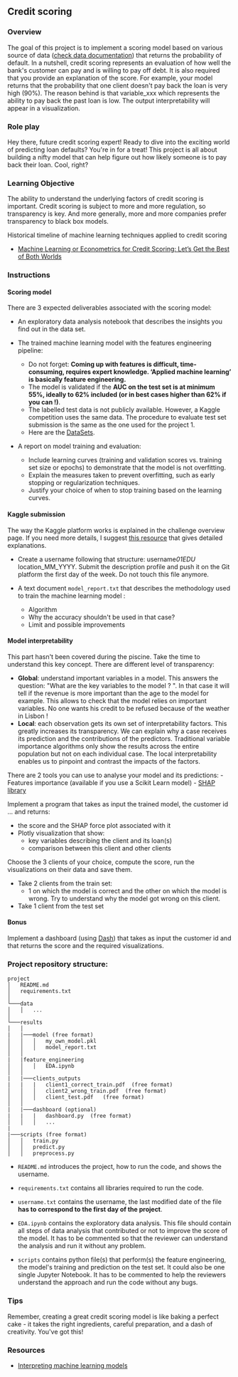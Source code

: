 ## Credit scoring

### Overview

The goal of this project is to implement a scoring model based on various source of data ([check data documentation](./readme_data.md)) that returns the probability of default. In a nutshell, credit scoring represents an evaluation of how well the bank's customer can pay and is willing to pay off debt. It is also required that you provide an explanation of the score. For example, your model returns that the probability that one client doesn't pay back the loan is very high (90%). The reason behind is that variable_xxx which represents the ability to pay back the past loan is low. The output interpretability will appear in a visualization.

### Role play

Hey there, future credit scoring expert! Ready to dive into the exciting world of predicting loan defaults? You're in for a treat! This project is all about building a nifty model that can help figure out how likely someone is to pay back their loan. Cool, right?

### Learning Objective

The ability to understand the underlying factors of credit scoring is important. Credit scoring is subject to more and more regulation, so transparency is key. And more generally, more and more companies prefer transparency to black box models.

Historical timeline of machine learning techniques applied to credit scoring

- [Machine Learning or Econometrics for Credit Scoring: Let’s Get the Best of Both Worlds](https://hal.archives-ouvertes.fr/hal-02507499v3/document)

### Instructions

#### Scoring model

There are 3 expected deliverables associated with the scoring model:

- An exploratory data analysis notebook that describes the insights you find out in the data set.
- The trained machine learning model with the features engineering pipeline:
  - Do not forget: **Coming up with features is difficult, time-consuming, requires expert knowledge. ‘Applied machine learning’ is basically feature engineering.**
  - The model is validated if the **AUC on the test set is at minimum 55%, ideally to 62% included (or in best cases higher than 62% if you can !)**.
  - The labelled test data is not publicly available. However, a Kaggle competition uses the same data. The procedure to evaluate test set submission is the same as the one used for the project 1.
  - Here are the [DataSets](https://assets.01-edu.org/ai-branch/project5/home-credit-default-risk.zip).

- A report on model training and evaluation:
  - Include learning curves (training and validation scores vs. training set size or epochs) to demonstrate that the model is not overfitting.
  - Explain the measures taken to prevent overfitting, such as early stopping or regularization techniques.
  - Justify your choice of when to stop training based on the learning curves.

#### Kaggle submission

The way the Kaggle platform works is explained in the challenge overview page. If you need more details, I suggest [this resource](https://www.kaggle.com/datasets/parisrohan/credit-score-classification) that gives detailed explanations.

- Create a username following that structure: username*01EDU* location_MM_YYYY. Submit the description profile and push it on the Git platform the first day of the week. Do not touch this file anymore.

- A text document `model_report.txt` that describes the methodology used to train the machine learning model :
  - Algorithm
  - Why the accuracy shouldn't be used in that case?
  - Limit and possible improvements

#### Model interpretability

This part hasn't been covered during the piscine. Take the time to understand this key concept.
There are different level of transparency:

- **Global**: understand important variables in a model. This answers the question: "What are the key variables to the model ? ". In that case it will tell if the revenue is more important than the age to the model for example. This allows to check that the model relies on important variables. No one wants his credit to be refused because of the weather in Lisbon !
- **Local**: each observation gets its own set of interpretability factors. This greatly increases its transparency. We can explain why a case receives its prediction and the contributions of the predictors. Traditional variable importance algorithms only show the results across the entire population but not on each individual case. The local interpretability enables us to pinpoint and contrast the impacts of the factors.

There are 2 tools you can use to analyse your model and its predictions: - Features importance (available if you use a Scikit Learn model) - [SHAP library](https://shap.readthedocs.io/en/latest/)

Implement a program that takes as input the trained model, the customer id ... and returns:

- the score and the SHAP force plot associated with it
- Plotly visualization that show:
  - key variables describing the client and its loan(s)
  - comparison between this client and other clients

Choose the 3 clients of your choice, compute the score, run the visualizations on their data and save them.

- Take 2 clients from the train set:
  - 1 on which the model is correct and the other on which the model is wrong. Try to understand why the model got wrong on this client.
- Take 1 client from the test set

#### Bonus

Implement a dashboard (using [Dash](https://dash.plotly.com/)) that takes as input the customer id and that returns the score and the required visualizations.

### Project repository structure:

```
project
│   README.md
│   requirements.txt
│
└───data
│   │   ...
│
└───results
│   │
|   |───model (free format)
│   │   │   my_own_model.pkl
│   │   │   model_report.txt
│   │
|   |feature_engineering
│   │   │   EDA.ipynb
│   │
|   |───clients_outputs
|   |   |   client1_correct_train.pdf  (free format)
│   │   │   client2_wrong_train.pdf  (free format)
│   │   │   client_test.pdf   (free format)
│   │
|   |───dashboard (optional)
|   |   |   dashboard.py  (free format)
│   │   │   ...
|
|───scripts (free format)
│   │   train.py
│   │   predict.py
│   │   preprocess.py
```

- `README.md` introduces the project, how to run the code, and shows the username.
- `requirements.txt` contains all libraries required to run the code.
- `username.txt` contains the username, the last modified date of the file **has to correspond to the first day of the project**.
- `EDA.ipynb` contains the exploratory data analysis. This file should contain all steps of data analysis that contributed or not to improve the score of the model. It has to be commented so that the reviewer can understand the analysis and run it without any problem.

- `scripts` contains python file(s) that perform(s) the feature engineering, the model's training and prediction on the test set. It could also be one single Jupyter Notebook. It has to be commented to help the reviewers understand the approach and run the code without any bugs.

### Tips

Remember, creating a great credit scoring model is like baking a perfect cake - it takes the right ingredients, careful preparation, and a dash of creativity. You've got this!

### Resources

- [Interpreting machine learning models](https://neptune.ai/blog/ml-model-interpretation-tools)
